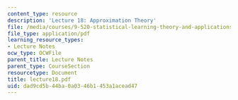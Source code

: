```yaml
---
content_type: resource
description: 'Lecture 18: Approximation Theory'
file: /media/courses/9-520-statistical-learning-theory-and-applications-spring-2003/dad9cd5b44ba0a0346b1453a1acead47_lecture18.pdf
file_type: application/pdf
learning_resource_types:
- Lecture Notes
ocw_type: OCWFile
parent_title: Lecture Notes
parent_type: CourseSection
resourcetype: Document
title: lecture18.pdf
uid: dad9cd5b-44ba-0a03-46b1-453a1acead47
---
```

